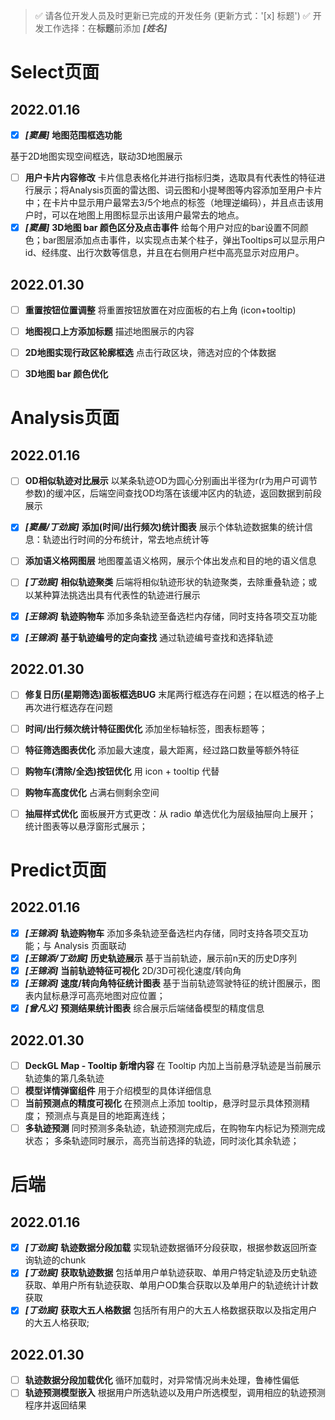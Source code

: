 > ✅ 请各位开发人员及时更新已完成的开发任务 (更新方式：'[x] 标题')
> ✅ 开发工作选择：在**标题**前添加 ***[姓名]***

# Select页面
## 2022.01.16
- [x] ***[窦晨]*** **地图范围框选功能**

基于2D地图实现空间框选，联动3D地图展示
- [ ] **用户卡片内容修改**
卡片信息表格化并进行指标归类，选取具有代表性的特征进行展示；将Analysis页面的雷达图、词云图和小提琴图等内容添加至用户卡片中；在卡片中显示用户最常去3/5个地点的标签（地理逆编码），并且点击该用户时，可以在地图上用图标显示出该用户最常去的地点。
- [x] ***[窦晨]*** **3D地图 bar 颜色区分及点击事件**
给每个用户对应的bar设置不同颜色；bar图层添加点击事件，以实现点击某个柱子，弹出Tooltips可以显示用户id、经纬度、出行次数等信息，并且在右侧用户栏中高亮显示对应用户。

## 2022.01.30
- [ ] **重置按钮位置调整**
将重置按钮放置在对应面板的右上角 (icon+tooltip)
- [ ] **地图视口上方添加标题**
描述地图展示的内容
- [ ] **2D地图实现行政区轮廓框选**
点击行政区块，筛选对应的个体数据
- [ ] **3D地图 bar 颜色优化**


# Analysis页面
## 2022.01.16
- [ ] **OD相似轨迹对比展示**
以某条轨迹OD为圆心分别画出半径为r(r为用户可调节参数)的缓冲区，后端空间查找OD均落在该缓冲区内的轨迹，返回数据到前段展示
- [x] ***[窦晨/丁劲宸]*** **添加(时间/出行频次)统计图表**
展示个体轨迹数据集的统计信息：轨迹出行时间的分布统计，常去地点统计等
- [ ] **添加语义格网图层**
地图覆盖语义格网，展示个体出发点和目的地的语义信息
- [ ] ***[丁劲宸]*** **相似轨迹聚类**
后端将相似轨迹形状的轨迹聚类，去除重叠轨迹；或以某种算法挑选出具有代表性的轨迹进行展示
- [x] ***[王锦添]*** **轨迹购物车**
添加多条轨迹至备选栏内存储，同时支持各项交互功能
- [x] ***[王锦添]*** **基于轨迹编号的定向查找**
通过轨迹编号查找和选择轨迹


## 2022.01.30
- [ ] **修复日历(星期筛选)面板框选BUG**
末尾两行框选存在问题；在以框选的格子上再次进行框选存在问题
- [ ] **时间/出行频次统计特征图优化**
添加坐标轴标签，图表标题等；
- [ ] **特征筛选图表优化**
添加最大速度，最大距离，经过路口数量等额外特征
- [ ] **购物车(清除/全选)按钮优化**
用 icon + tooltip 代替
- [ ] **购物车高度优化**
占满右侧剩余空间
- [ ] **抽屉样式优化**
面板展开方式更改：从 radio 单选优化为层级抽屉向上展开；
统计图表等以悬浮窗形式展示；


# Predict页面
## 2022.01.16
- [x] ***[王锦添]*** **轨迹购物车**
添加多条轨迹至备选栏内存储，同时支持各项交互功能；与 Analysis 页面联动
- [x] ***[王锦添/丁劲宸]*** **历史轨迹展示**
基于当前轨迹，展示前n天的历史D序列
- [x] ***[王锦添]*** **当前轨迹特征可视化**
2D/3D可视化速度/转向角
- [x] ***[王锦添]*** **速度/转向角特征统计图表**
基于当前轨迹驾驶特征的统计图展示，图表内鼠标悬浮可高亮地图对应位置；
- [x] ***[曾凡义]*** **预测结果统计图表**
综合展示后端储备模型的精度信息

## 2022.01.30
- [ ] **DeckGL Map - Tooltip 新增内容**
在 Tooltip 内加上当前悬浮轨迹是当前展示轨迹集的第几条轨迹
- [ ] **模型详情弹窗组件**
用于介绍模型的具体详细信息
- [ ] **当前预测点的精度可视化**
在预测点上添加 tooltip，悬浮时显示具体预测精度；
预测点与真是目的地距离连线；
- [ ] **多轨迹预测**
同时预测多条轨迹，轨迹预测完成后，在购物车内标记为预测完成状态；
多条轨迹同时展示，高亮当前选择的轨迹，同时淡化其余轨迹；

# 后端
## 2022.01.16
- [x] ***[丁劲宸]*** **轨迹数据分段加载**
实现轨迹数据循环分段获取，根据参数返回所查询轨迹的chunk
- [x] ***[丁劲宸]*** **获取轨迹数据**
包括单用户单轨迹获取、单用户特定轨迹及历史轨迹获取、单用户所有轨迹获取、单用户OD集合获取以及单用户的轨迹统计计数获取
- [x] ***[丁劲宸]*** **获取大五人格数据**
包括所有用户的大五人格数据获取以及指定用户的大五人格获取;

## 2022.01.30
- [ ] **轨迹数据分段加载优化**
循环加载时，对异常情况尚未处理，鲁棒性偏低
- [ ] **轨迹预测模型嵌入**
根据用户所选轨迹以及用户所选模型，调用相应的轨迹预测程序并返回结果